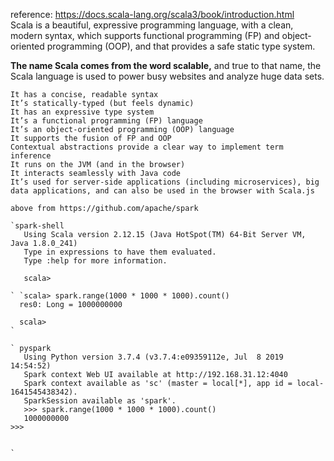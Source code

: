 reference: https://docs.scala-lang.org/scala3/book/introduction.html<br>
Scala is a beautiful, expressive programming language, with a clean,
 modern syntax, which supports functional programming (FP) 
 and object-oriented programming (OOP), and that provides a safe static type system. 
 
 **The name Scala comes from the word scalable,** 
 and true to that name, the Scala language is used to power busy websites and analyze huge data sets.
 ~~~~It’s a high-level programming language
 It has a concise, readable syntax
 It’s statically-typed (but feels dynamic)
 It has an expressive type system
 It’s a functional programming (FP) language
 It’s an object-oriented programming (OOP) language
 It supports the fusion of FP and OOP
 Contextual abstractions provide a clear way to implement term inference
 It runs on the JVM (and in the browser)
 It interacts seamlessly with Java code
 It’s used for server-side applications (including microservices), big data applications, and can also be used in the browser with Scala.js

above from https://github.com/apache/spark

`spark-shell
    Using Scala version 2.12.15 (Java HotSpot(TM) 64-Bit Server VM, Java 1.8.0_241)
    Type in expressions to have them evaluated.
    Type :help for more information.
    
    scala> 

` `scala> spark.range(1000 * 1000 * 1000).count()
   res0: Long = 1000000000                                                         
   
   scala> 
`

` pyspark
    Using Python version 3.7.4 (v3.7.4:e09359112e, Jul  8 2019 14:54:52)
    Spark context Web UI available at http://192.168.31.12:4040
    Spark context available as 'sc' (master = local[*], app id = local-1641545438342).
    SparkSession available as 'spark'.
    >>> spark.range(1000 * 1000 * 1000).count()
    1000000000
>>> 


`